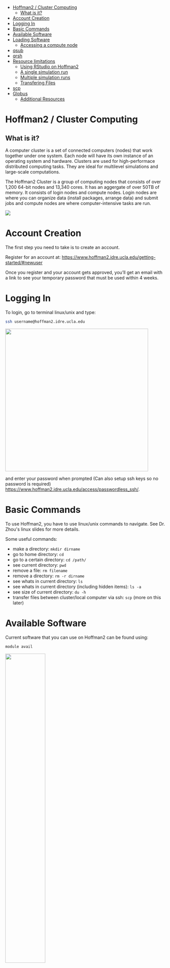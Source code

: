 -   [Hoffman2 / Cluster Computing](#hoffman2-cluster-computing)
    -   [What is it?](#what-is-it)
-   [Account Creation](#account-creation)
-   [Logging In](#logging-in)
-   [Basic Commands](#basic-commands)
-   [Available Software](#available-software)
-   [Loading Software](#loading-software)
    -   [Accessing a compute node](#accessing-a-compute-node)
-   [qsub](#qsub)
-   [qrsh](#qrsh)
-   [Resource limitations](#resource-limitations)
    -   [Using RStudio on Hoffman2](#using-rstudio-on-hoffman2)
    -   [A single simulation run](#a-single-simulation-run)
    -   [Multiple simulation runs](#multiple-simulation-runs)
    -   [Transfering Files](#transfering-files)
-   [scp](#scp)
-   [Globus](#globus)
    -   [Additional Resources](#additional-resources)

Hoffman2 / Cluster Computing
============================

What is it?
-----------

A computer cluster is a set of connected computers (nodes) that work together under one system. Each node will have its own instance of an operating system and hardware. Clusters are used for high-performace distributed computing tasks. They are ideal for multilevel simulations and large-scale computations.

The Hoffman2 Cluster is a group of computing nodes that consists of over 1,200 64-bit nodes and 13,340 cores. It has an aggergate of over 50TB of memory. It consists of login nodes and compute nodes. Login nodes are where you can organize data (install packages, arrange data) and submit jobs and compute nodes are where computer-intensive tasks are run.

![](pngs/cluster.png)

Account Creation
================

The first step you need to take is to create an account.

Register for an account at: <https://www.hoffman2.idre.ucla.edu/getting-started/#newuser>

Once you register and your account gets approved, you’ll get an email with a link to see your temporary password that must be used within 4 weeks.

Logging In
==========

To login, go to terminal linux/unix and type:

``` bash
ssh username@hoffman2.idre.ucla.edu 
```

<img src="pngs/Hoffman2login.png" width="450" />

and enter your password when prompted (Can also setup ssh keys so no password is required) <https://www.hoffman2.idre.ucla.edu/access/passwordless_ssh/>.

Basic Commands
==============

To use Hoffman2, you have to use linux/unix commands to navigate. See Dr. Zhou's linux slides for more details.

Some useful commands:

-   make a directory: `mkdir dirname`
-   go to home directory: `cd`
-   go to a certain directory: `cd /path/`
-   see current directory: `pwd`
-   remove a file: `rm filename`
-   remove a directory: `rm -r dirname`
-   see whats in current directory: `ls`
-   see whats in current directory (including hidden items): `ls -a`
-   see size of current directory: `du -h`
-   transfer files between cluster/local computer via ssh: `scp` (more on this later)

Available Software
==================

Current software that you can use on Hoffman2 can be found using:

``` bash
module avail
```

<img src="pngs/Moduleavail.png" style="width:50.0%" />

(More than the ones shown are available... very long list).

To see available modules that begin with a specific phrase, such as those that start with `R` type:

``` bash
module avail R
```

<img src="pngs/ModuleavailR.png" style="width:70.0%" />

Loading Software
================

To load a module, say R version 3.5.1, for use type:

``` bash
module load R/3.5.1
```

If you are going to need packages installed for your use on Hoffman2, load R using `R` and then install the packges. Note: This will be on the login node, where computing power is limited so you should not run any analyses on this node. Instead, you run analyses on a compute node.

Accessing a compute node
------------------------

qsub
====

For most analyses/jobs you'd like to run on Hoffman2, you should use the `qsub` command. This submits a batch job to the queue (scheduler). The type of file you `qsub` has to have a specific format (batch script).

``` bash
cat submit.sh
```

    ## #!/bin/bash #sets bash up
    ## #$ -cwd #uses current working directory
    ## # error = Merged with joblog
    ## #$ -o joblog.$JOB_ID #creates a file called joblog.jobidnumber to write to. 
    ## #$ -j y 
    ## #$ -l h_rt=0:30:00,h_data=2G #requests 30 minutes, 2GB of data (per core)
    ## #$ -pe shared 2 #requests 2 cores
    ## # Email address to notify
    ## #$ -M $USER@mail #don't change this line, finds your email in the system 
    ## # Notify when
    ## #$ -m bea #sends you an email (b) when the job begins (e) when job ends (a) when job is aborted (error)
    ## 
    ## # load the job environment:
    ## . /u/local/Modules/default/init/modules.sh
    ## module load R/3.5.1 #loads R/3.5.1 for use 
    ## 
    ## # run julia code
    ## echo 'Running runSim.R for n = 500' #prints this quote to joblog.jobidnumber
    ## R -e "n = 500;  source('runSim.R')" > output.$JOB_ID 2>&1 #runs R code in quotes and outputs any text to output.jobid

To send this script to the scheduler to run on a compute node, you would simply type:

``` bash
qsub submit.sh
```

qrsh
====

For some analyses, you may want to do things interactively instead of just submitting jobs. The `qrsh` command is for loading you onto an interactive compute node.

Typing `qrsh` on the Hoffman2 login node will submit q request for an interactive session. By default, the session will run for two hours and the physical memory alotted will be 1GB.

To request more, you can use the commmand

``` bash
qrsh -l h_rt=4:00:00,h_data=4G
```

This will request a four hour session where the maximum physical memory is 4GB.

If you'd like to use more than one CPU core for your job, add `-pe shared #` to the end. Note, the amount of memory requested will be for each core. For example, if you'd like to request 4 CPU cores, each with 2GB of memory for a total of 8GB for 5 hours, run:

``` bash
qrsh -l h_rt=5:00:00,h_data=2G -pe shared 4
```

The more time and memory you request, the longer you will have to wait for an interactive compute node to become available to you. It's normal to wait a few minutes to get an interactive session.

Resource limitations
====================

The maximum time for a session is 24 hours unless you're working in a group that owns their compute nodes. So do not have an `h_rt` value greated than `h_rt=24:00:00`.

Different compute nodes have different amounts of memory. There are fewer nodes with lots of memory, so the larger the amount of memory you're requesting the longer you will have to wait for the job to start running. If you request too much, the job may never run.

Requesting more than 4 cores for an interactive session can possibly take a long time for the interactive session to start.

Using RStudio on Hoffman2
-------------------------

To use RStudio on Hoffman2, you must launch an interactive session via `qrsh` and then load the R studio module. Then you type `rstudio` and the RStudio IDE will launch. You may have to setup x11 forwarding, via this link <https://www.hoffman2.idre.ucla.edu/access/x11_forwarding>. On a Mac, you will need to install XQuartz, run

``` bash
defaults write org.macosforge.xquartz.X11 enable_iglx -bool true
```

and when logging into Hoffman2, type:

``` bash
ssh -Y username@hoffman2.idre.ucla.edu
```

If you get the warning message: `Warning: No xauth data; using fake authentication data for X11 forwarding.`

You will need to setup a config file in your local machine's /.ssh/ path that specifies ForwardX11 yes. On a Mac, you may also need to specify the XAuth location, for my computer I created the config file and added the following lines.

Host hoffman2
Hostname=hoffman2.idre.ucla.edu
User=username
XAuthLocation /opt/X11/bin/xauth
ForwardAgent yes
ForwardX11 yes
ForwardX11Trusted yes

This can be done on a mac via

``` bash
nano ~/.ssh/config
```

Then typing the lines above, and pressing `control + O` to save then `enter` to save the name and then `control + X` to exit.

This sets up forwarding and also allows you to access the cluster as `username` by simply typing

``` bash
ssh hoffman2
```

Then to access RStudio run the following:

``` bash
qrsh
module load R/3.5.1
module load Rstudio
rstudio
```

RStudio will launch in the application that you use for x11 forwarding and you can use it as you would RStudio on your own computer.

![](pngs/rstudio.png)

A single simulation run
-----------------------

The `runSim.R` runs a simulation study to compare two methods for estimating mean: `est_mean_prime` and `est_mean_avg`. In each replicate, it generates a random vector of sample size `n`, from distribution `d`, and using seed `s`. There are `reps` replicates. Values of `n`, `d`, `s` and `reps` are to be defined by the user. `oFile` is the file to save the results under. Simulation results are written to a CSV file, `oFile`.

``` bash
cat runSim.R
```

    ## ## check if a given integer is prime
    ## isPrime = function(n) {
    ##   if (n <= 3) {
    ##     return (TRUE)
    ##   }
    ##   if (any((n %% 2:floor(sqrt(n))) == 0)) {
    ##     return (FALSE)
    ##   }
    ##   return (TRUE)
    ## }
    ## 
    ## ## estimate mean only using observation with prime indices
    ## estMeanPrimes = function (x) {
    ##   n = length(x)
    ##   ind = sapply(1:n, isPrime)
    ##   return (mean(x[ind]))
    ## }
    ## 
    ## # Simulate `reps` replicates of sample size `n` from distribution `d` using seed `s`
    ## simres = data.frame(est_mean_avg = double(reps), est_mean_prime = double(reps))
    ## for (r in 1:reps){
    ##   set.seed(s)
    ##   x = eval(parse(text = d))
    ##   simres[r, 1] = mean(x)
    ##   simres[r, 2] = estMeanPrimes(x)
    ## }
    ## 
    ## write.csv(simres, file = oFile, row.names = F)

To run this simulation from command line, user needs to pass values for `n`, `d`, `s`, `reps`, and `oFile`. For example,

``` bash
module load R/3.5.1
R -e "n = 100; d = 'rnorm(n)'; reps = 100; s = 123; oFile = 'n_100d_rnorm(n).txt'; source('runSim.R')"
```

We can see the results have been written to the txt file.

``` bash
head n_100d_rnorm\(n\).txt 
```

    ## "est_mean_avg","est_mean_prime"
    ## 0.0904059086362066,0.143506012799538
    ## 0.0904059086362066,0.143506012799538
    ## 0.0904059086362066,0.143506012799538
    ## 0.0904059086362066,0.143506012799538
    ## 0.0904059086362066,0.143506012799538
    ## 0.0904059086362066,0.143506012799538
    ## 0.0904059086362066,0.143506012799538
    ## 0.0904059086362066,0.143506012799538
    ## 0.0904059086362066,0.143506012799538

If you experience an error, you can take a look at the output.\#\#\#\# file that was generated. This files indicates any output generated in R.

Multiple simulation runs
------------------------

In many projects, we vary the values of different simulation factors such as sample size, generative model, and so on. We can write another R script to organize multiple simulations. It's easy to set up and perform embarrasingly parallel simulation tasks.

On a cluster, each simulation needs to be submitted separately (spread across different compute nodes). The syntax depends on the scheduling system. On UCLA's Hoffman2 cluster, `qsub` is used. In `ClusterSim.R`, we loop over n = 100, 200, ..., 500 and generative models standard normal, T distribution with 5 degree of freedom, and T distribution with 1 degree of freedom and submit the jobs by building the file with each scenario to submit and using `qsub`.

``` bash
cat ClusterSim.R
```

    ## #File runs 100 replicates of finding the mean average and estimated mean prime
    ## #using seed 123 and sample sizes 100, 200, 300, 400, and 500 for distributioned
    ## #Normal(0, 1), t(5), t(1) on the Hoffman2 cluster. 
    ## 
    ## reps = 100 # number of simulation replicates
    ## s = 123 # seed
    ## nVals <- seq(100, 500, by=100)
    ## dists <- c("rnorm(n)", "rt(n, 5)", "rt(n, 1)")
    ## for (n in nVals){
    ##   for (d in dists){
    ##     #display job info
    ##     cat("submit job for n=", n, "d=", d, "\n")
    ##     #create outfile name
    ##     oFile <- paste("n_", n, "d_", d, ".txt", sep="")
    ##     #create rcode to run
    ##     rcode = paste0("n = ", n, "; d = '", d, "'; reps = ", reps, "; s = ", s,
    ##                    "; oFile = '", oFile, "'; source('runSim.R')")
    ##     
    ##     # prepare sh file for qsub
    ##     tp <- file("tmp.sh", "w")
    ##     writeLines(con = tp, "#!/bin/bash")
    ##     writeLines(con = tp, "#$ -cwd")
    ##     writeLines(con = tp, "# error = Merged with joblog")
    ##     writeLines(con = tp, "#$ -o joblog.$JOB_ID")
    ##     writeLines(con = tp, "#$ -j y")
    ##     writeLines(con = tp, "#$ -l h_rt=0:30:00,h_data=2G") # request runtime and memory
    ##     writeLines(con = tp, "#$ -pe shared 2") # request # shared-memory nodes
    ##     writeLines(con = tp, "# Email address to notify")
    ##     writeLines(con = tp, "#$ -M $USER@mail")
    ##     writeLines(con = tp, "# Notify when")
    ##     writeLines(con = tp, "#$ -m a")
    ##     writeLines(con = tp, "")
    ##     writeLines(con = tp, "# load the job environment:")
    ##     writeLines(con = tp, ". /u/local/Modules/default/init/modules.sh")
    ##     writeLines(con = tp, "module load R/3.5.1")
    ##     writeLines(con = tp, "")
    ##     writeLines(con = tp, "# run julia code")
    ##     cat(file = tp, "R -e \"", rcode, "\" > output.$JOB_ID 2>&1", sep = "")
    ##     close(tp)
    ##     sysCall <- paste("qsub tmp.sh")
    ##     system(sysCall)
    ##   }
    ## }

So on the cluster we just need to run

``` bash
Rscript ClusterSim.R
```

<img src="pngs/Rscriptcluster.png" style="width:35.0%" />

The generated `tmp.sh` file will read like this with different sample size and distributions created:

``` bash
cat tmp.sh
```

    ## #!/bin/bash
    ## #$ -cwd
    ## # error = Merged with joblog
    ## #$ -o joblog.$JOB_ID
    ## #$ -j y
    ## #$ -l h_rt=0:30:00,h_data=2G
    ## #$ -pe shared 2
    ## # Email address to notify
    ## #$ -M $USER@mail
    ## # Notify when
    ## #$ -m a
    ## 
    ## # load the job environment:
    ## . /u/local/Modules/default/init/modules.sh
    ## module load R/3.5.1
    ## 
    ## # run julia code
    ## R -e "n = 500; d = 'rt(n, 1)'; reps = 100; s = 123; oFile = 'n_500d_rt(n, 1).txt'; source('runSim.R')" > output.$JOB_ID 2>&1

You can check on the state of your current jobs by running:

``` bash
myjob
```

<img src="pngs/Myjob.png" width="550" />

To check the output files generated after the jobs have run.

``` bash
ls *.txt
```

    ## n_100d_rnorm(n).txt
    ## n_100d_rt(n, 1).txt
    ## n_100d_rt(n, 5).txt
    ## n_200d_rnorm(n).txt
    ## n_200d_rt(n, 1).txt
    ## n_200d_rt(n, 5).txt
    ## n_300d_rnorm(n).txt
    ## n_300d_rt(n, 1).txt
    ## n_300d_rt(n, 5).txt
    ## n_400d_rnorm(n).txt
    ## n_400d_rt(n, 1).txt
    ## n_400d_rt(n, 5).txt
    ## n_500d_rnorm(n).txt
    ## n_500d_rt(n, 1).txt
    ## n_500d_rt(n, 5).txt

Transfering Files
-----------------

scp
===

`scp`, standing for secure copy paste, allows you to transfer files between an ssh server and your local computer. It's a useful command if you set up ssh keys so that you won't have to enter your password every time you want to transfer files.

To use `scp`:

-   go to directory you want to store things/send things in/from on local computer.
-   To send a file from local to cluster :
    -   `scp filename.extension username@hoffman2.idre.ucla.edu:∼/directorytosavein/`
-   To send multiple files from local to cluster
    -   `scp filename1.extension filename2.extension username@hoffman2.idre.ucla.edu:∼/directorytosavein/`
-   To send a file from cluster to local
    -   `scp username@hoffman2.idre.ucla.edu:∼/directoryitsin/filename.extension .`
-   To send multiple files from cluster to local
    -   `scp username@hoffman2.idre.ucla.edu:∼/directoryitsin/{filename1.extension,filename2.extension} .`
-   To send directory with all files from cluster to local
    -   `scp -r username@hoffman2.idre.ucla.edu:∼/directorytosend .`

Globus
======

Globus allows you to transfer files between your local computer and the cluster. To use Globus you will have to go to [www.globus.com](www.globus.com) and login through UCLA by selecting your existing organizational login as UCLA.

Then you will need to download their Globus Connect Personal software, then set your laptop as an endpoint.

Very detailed instructions can be found here <https://www.hoffman2.idre.ucla.edu/file-transfer/globus/>

In short,login to globus, then under endpoints, select `Create new endpoint`. Select a Globus Personal connect, then enter a name. Generate an installation setup key, save it somewhere, and then download the client. Once you launch the client, enter the setup key and you will have created an endpoint where you can transfer files to.

From there, you can login to [globus.com](globus.com) or launch Globus Connect Personal and click files transfer. There you can choose to transfer files between your machine and the cluster. To find the endpoint to transfer files to/from on the server, search "Hoffman2" in the Collection bar of the File Manager and select one of the official UCLA Hoffman2 Data Transfer Nodes.

![](pngs/Globus.png)

Additional Resources
--------------------

Office Hours: Dr. Raffaella D’Auria. Set up by sending an email (ticket) to <hpc@ucla.edu>
